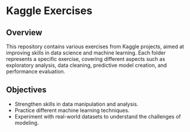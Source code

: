 
# Kaggle Exercises

## Overview
This repository contains various exercises from Kaggle projects, aimed at improving skills in data science and machine learning. Each folder represents a specific exercise, covering different aspects such as exploratory analysis, data cleaning, predictive model creation, and performance evaluation.

## Objectives
- Strengthen skills in data manipulation and analysis.
- Practice different machine learning techniques.
- Experiment with real-world datasets to understand the challenges of modeling.
